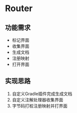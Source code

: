 # Router
## 功能需求
* 标记界面
* 收集界面
* 生成文档
* 注册映射
* 打开界面
## 实现思路
1. 自定义Gradle插件完成生成文档
2. 自定义注解处理器收集界面
3. 字节码打桩注册映射并打界面
